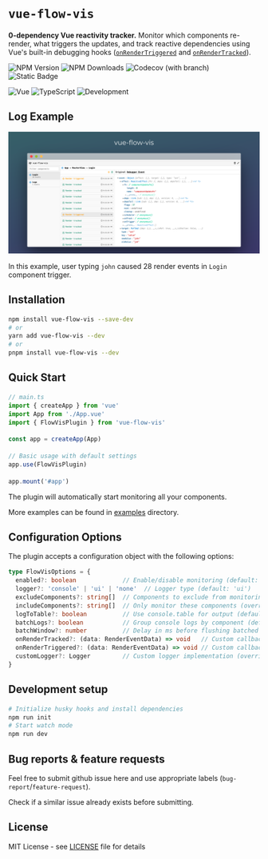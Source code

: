 # `vue-flow-vis`

**0-dependency Vue reactivity tracker.**
Monitor which components re-render, what triggers the updates, and track reactive dependencies using Vue's built-in debugging hooks ([`onRenderTriggered`](https://vuejs.org/api/composition-api-lifecycle.html#onrendertriggered) and [`onRenderTracked`](https://vuejs.org/api/composition-api-lifecycle.html#onrendertracked)).

![NPM Version](https://img.shields.io/npm/v/vue-flow-vis?style=for-the-badge&color=red)
![NPM Downloads](https://img.shields.io/npm/dw/vue-flow-vis?style=for-the-badge&color=red)
![Codecov (with branch)](https://img.shields.io/codecov/c/github/MiloradFilipovic/vue-flow-vis/main?style=for-the-badge&color=purple)
![Static Badge](https://img.shields.io/badge/Dependencies-0-pink?style=for-the-badge)


![Vue](https://img.shields.io/badge/Vue-3.x-brightgreen.svg?style=for-the-badge&color=41B883)
![TypeScript](https://img.shields.io/badge/TypeScript-5.x-blue.svg?style=for-the-badge)
![Development](https://img.shields.io/badge/Environment-Development_Only-red.svg?style=for-the-badge&color=yellow&label=ENV)



## Log Example

![image info](./static/README_screen.png)

In this example, user typing `john` caused 28 render events in `Login` component trigger.

## Installation

```bash
npm install vue-flow-vis --save-dev
# or
yarn add vue-flow-vis --dev
# or
pnpm install vue-flow-vis --dev
```

## Quick Start

```typescript
// main.ts
import { createApp } from 'vue'
import App from './App.vue'
import { FlowVisPlugin } from 'vue-flow-vis'

const app = createApp(App)

// Basic usage with default settings
app.use(FlowVisPlugin)

app.mount('#app')
```

The plugin will automatically start monitoring all your components.

More examples can be found in [examples](./examples) directory.

## Configuration Options

The plugin accepts a configuration object with the following options:

```typescript
type FlowVisOptions = {
  enabled?: boolean             // Enable/disable monitoring (default: true)
  logger?: 'console' | 'ui' | 'none'  // Logger type (default: 'ui')
  excludeComponents?: string[]  // Components to exclude from monitoring
  includeComponents?: string[]  // Only monitor these components (overrides exclude)
  logToTable?: boolean          // Use console.table for output (default: false)
  batchLogs?: boolean           // Group console logs by component (default: true)
  batchWindow?: number          // Delay in ms before flushing batched logs (default: 500)
  onRenderTracked?: (data: RenderEventData) => void   // Custom callback for tracked events
  onRenderTriggered?: (data: RenderEventData) => void // Custom callback for triggered events
  customLogger?: Logger         // Custom logger implementation (overrides logger option)
}
```

## Development setup
```bash
# Initialize husky hooks and install dependencies
npm run init
# Start watch mode
npm run dev
```

## Bug reports & feature requests
Feel free to submit github issue here and use appropriate labels (`bug-report`/`feature-request`).

Check if a similar issue already exists before submitting.

## License

MIT License - see [LICENSE](./LICENSE) file for details